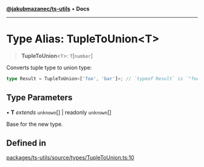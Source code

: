 [**@jakubmazanec/ts-utils**](../README.md) • **Docs**

---

# Type Alias: TupleToUnion\<T\>

> **TupleToUnion**\<`T`\>: `T`\[`number`\]

Converts tuple type to union type:

```TypeScript
type Result = TupleToUnion<['foo', 'bar']>; // `typeof Result` is `"foo" | "bar"`
```

## Type Parameters

• **T** _extends_ `unknown`[] \| readonly `unknown`[]

Base for the new type.

## Defined in

[packages/ts-utils/source/types/TupleToUnion.ts:10](https://github.com/jakubmazanec/tools/blob/3137813ef46c72d3c081751f960a2aa2c61ad567/packages/ts-utils/source/types/TupleToUnion.ts#L10)
